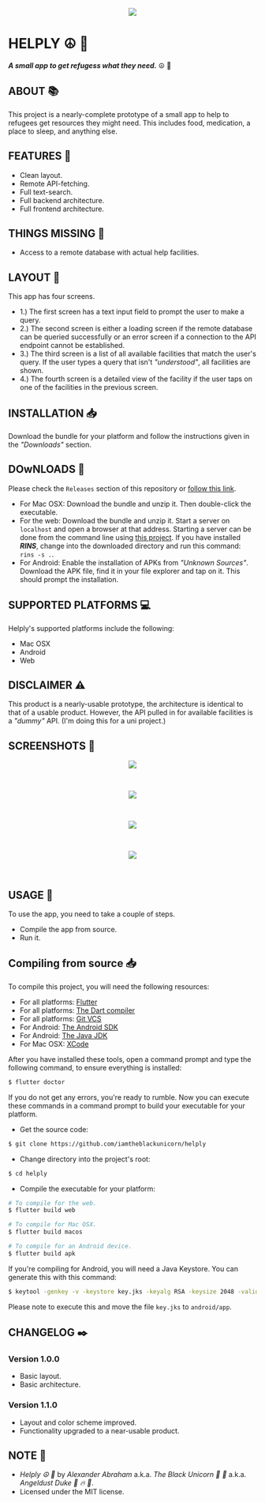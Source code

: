 <p align="center">
 <img src="/assets/images/banner/banner.png"/>
</p>

# HELPLY :peace_symbol: :tea:

***A small app to get refugess what they need.*** :peace_symbol: :tea:

## ABOUT :books:

This project is a nearly-complete prototype of a small app to help to refugees get resources they might need. This includes food, medication, a place to sleep, and anything else.

## FEATURES :rocket:

- Clean layout.
- Remote API-fetching.
- Full text-search.
- Full backend architecture.
- Full frontend architecture.

## THINGS MISSING :test_tube:

- Access to a remote database with actual help facilities.

## LAYOUT :nail_care:

This app has four screens.

- 1.) The first screen has a text input field to prompt the user to make a query.
- 2.) The second screen is either a loading screen if the remote database can be queried successfully or an error screen if a connection to the API endpoint cannot be established.
- 3.) The third screen is a list of all available facilities that match the user's query. If the user types a query that isn't *"understood"*, all facilities are shown.
- 4.) The fourth screen is a detailed view of the facility if the user taps on one of the facilities in the previous screen.

## INSTALLATION :inbox_tray:

Download the bundle for your platform and follow the instructions given in the *"Downloads"* section.

## DOwNLOADS :brain:

Please check the `Releases` section of this repository or [follow this link](https://github.com/iamtheblackunicorn/Helply/releases).
- For Mac OSX: Download the bundle and unzip it. Then double-click the executable.
- For the web: Download the bundle and unzip it. Start a server on `localhost` and open a browser at that address. Starting a server can be done from the command line using [this project](https://github.com/iamtheblackunicorn/rins). If you have installed ***RINS***, change into the downloaded directory and run this command: `rins -s .`.
- For Android: Enable the installation of APKs from *"Unknown Sources"*. Download the APK file, find it in your file explorer and tap on it. This should prompt the installation.

## SUPPORTED PLATFORMS :computer:

Helply's supported platforms include the following:

- Mac OSX
- Android
- Web

## DISCLAIMER :warning:

This product is a nearly-usable prototype, the architecture is identical to that of a usable product. However, the API pulled in for available facilities is a *"dummy"* API. (I'm doing this for a uni project.)

## SCREENSHOTS :camera_flash:

<p align="center">
 <img src="/assets/images/screenshots/01.png"/>
</p>
<br/>
<p align="center">
 <img src="/assets/images/screenshots/02.png"/>
</p>
<br/>
<p align="center">
 <img src="/assets/images/screenshots/03.png"/>
</p>
<br/>
<p align="center">
 <img src="/assets/images/screenshots/04.png"/>
</p>
<br/>

## USAGE :hammer:

To use the app, you need to take a couple of steps.

- Compile the app from source.
- Run it.

## Compiling from source :inbox_tray:

To compile this project, you will need the following resources:

- For all platforms: [Flutter](https://flutter.dev)
- For all platforms: [The Dart compiler](https://dart.dev)
- For all platforms: [Git VCS](https://git-scm.com/downloads)
- For Android: [The Android SDK](https://developer.android.com/)
- For Android: [The Java JDK](https://www.oracle.com/java/technologies/downloads/)
- For Mac OSX: [XCode](https://developer.apple.com/xcode/)

After you have installed these tools, open a command prompt and type the following command, to ensure everything is installed:

```bash
$ flutter doctor
```
If you do not get any errors, you're ready to rumble. Now you can execute these commands in a command prompt to build your executable for your platform.

- Get the source code:

```bash
$ git clone https://github.com/iamtheblackunicorn/helply
```

- Change directory into the project's root:

```bash
$ cd helply
```

- Compile the executable for your platform:

```bash
# To compile for the web.
$ flutter build web

# To compile for Mac OSX.
$ flutter build macos

# To compile for an Android device.
$ flutter build apk
```

If you're compiling for Android, you will need a Java Keystore. You can generate this with this command:

```bash
$ keytool -genkey -v -keystore key.jks -keyalg RSA -keysize 2048 -validity 10000 -alias key
```
Please note to execute this and move the file `key.jks` to `android/app`.

## CHANGELOG :black_nib:

### Version 1.0.0

- Basic layout.
- Basic architecture.

### Version 1.1.0

- Layout and color scheme improved.
- Functionality upgraded to a near-usable product.

## NOTE :scroll:

- *Helply :peace_symbol: :tea:* by *Alexander Abraham* a.k.a. *The Black Unicorn :unicorn: :black_heart:* a.k.a. *Angeldust Duke :unicorn: :fire: :pill:*.
- Licensed under the MIT license.
